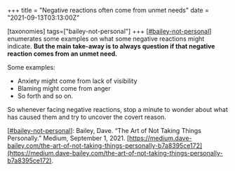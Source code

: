 +++
title = "Negative reactions often come from unmet needs"
date = "2021-09-13T03:13:00Z"

[taxonomies]
tags=["bailey-not-personal"]
+++
[[#bailey-not-personal](/tags/bailey-not-personal)] enumerates some examples on what some negative reactions might indicate. **But the main take-away is to always question if that negative reaction comes from an unmet need.**

Some examples:
- Anxiety might come from lack of visibility
- Blaming might come from anger
- So forth and so on.

So whenever facing negative reactions, stop a minute to wonder about what has caused them and try to uncover the covert reason.

[[#bailey-not-personal](/tags/bailey-not-personal)]: Bailey, Dave. “The Art of Not Taking Things Personally.” Medium, September 1, 2021. [https://medium.dave-bailey.com/the-art-of-not-taking-things-personally-b7a8395ce172](https://medium.dave-bailey.com/the-art-of-not-taking-things-personally-b7a8395ce172).
